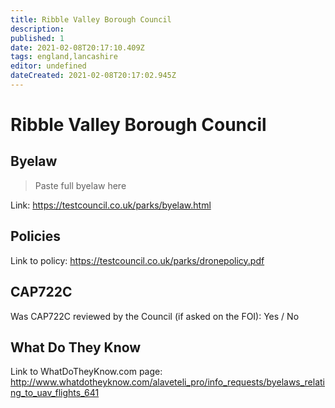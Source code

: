 ```yaml
---
title: Ribble Valley Borough Council
description:
published: 1
date: 2021-02-08T20:17:10.409Z
tags: england,lancashire
editor: undefined
dateCreated: 2021-02-08T20:17:02.945Z
---
```


# Ribble Valley Borough Council


## Byelaw
> Paste full byelaw here

Link:
https://testcouncil.co.uk/parks/byelaw.html

## Policies
Link to policy:
https://testcouncil.co.uk/parks/dronepolicy.pdf

## CAP722C

Was CAP722C reviewed by the Council (if asked on the FOI): Yes / No

## What Do They Know

Link to WhatDoTheyKnow.com page:
http://www.whatdotheyknow.com/alaveteli_pro/info_requests/byelaws_relating_to_uav_flights_641

